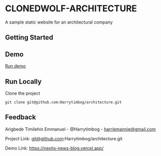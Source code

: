 # CLONEDWOLF-ARCHITECTURE
A sample static website for an architectural company
## Getting Started

## Demo    

[Run demo](https://dreamy-swirles-ced8ee.netlify.app/)

## Run Locally   

Clone the project

``` console
git clone git@github.com:Harrytimbog/architecture.git
```

## Feedback  

Arigbede Timilehin Emmanuel - @Harrytimbog - harriemannie@gmail.com

Project Link: git@github.com:Harrytimbog/architecture.git

Demo Link: https://nextjs-news-blog.vercel.app/
